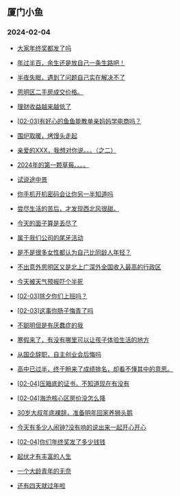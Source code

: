 ## 厦门小鱼 
### 2024-02-04

+ [大家年终奖都发了吗](http://bbs.xmfish.com/read-htm-tid-18143728.html)

+ [年过半百，余生还是放自己一条生路吧！](http://bbs.xmfish.com/read-htm-tid-18143735.html)

+ [半夜失眠，遇到了问题自己实在解决不了](http://bbs.xmfish.com/read-htm-tid-18143681.html)

+ [思明区二手房成交价格。](http://bbs.xmfish.com/read-htm-tid-18143743.html)

+ [理财收益越来越低了](http://bbs.xmfish.com/read-htm-tid-18143809.html)

+ [[02-03]有好心的鱼鱼能教单亲妈妈学电商吗？](http://bbs.xmfish.com/read-htm-tid-18143754.html)

+ [围炉取暖，烤馒头走起](http://bbs.xmfish.com/read-htm-tid-18143759.html)

+ [亲爱的XXX，我想对你说。。。（之二）](http://bbs.xmfish.com/read-htm-tid-18143727.html)

+ [2024年的第一颗草莓。。。。](http://bbs.xmfish.com/read-htm-tid-18143789.html)

+ [试说途中景](http://bbs.xmfish.com/read-htm-tid-18143775.html)

+ [你手机开机密码会让你另一半知道吗](http://bbs.xmfish.com/read-htm-tid-18143855.html)

+ [尝尽生活的苦后，才发现西北风很甜。](http://bbs.xmfish.com/read-htm-tid-18143724.html)

+ [今天的面子算是丢尽了](http://bbs.xmfish.com/read-htm-tid-18143982.html)

+ [属于我们公司的尾牙活动](http://bbs.xmfish.com/read-htm-tid-18143920.html)

+ [是不是很多女性都认为自己比同龄人年轻？](http://bbs.xmfish.com/read-htm-tid-18143879.html)

+ [不出意外思明区又是北上广深外全国收入最高的行政区](http://bbs.xmfish.com/read-htm-tid-18143924.html)

+ [今天被天气预报吓个半死](http://bbs.xmfish.com/read-htm-tid-18143993.html)

+ [[02-03]除夕你们上班吗？](http://bbs.xmfish.com/read-htm-tid-18143876.html)

+ [[02-03]这事你肠子悔青了吗](http://bbs.xmfish.com/read-htm-tid-18143866.html)

+ [不聪明但是有厌蠢症的我](http://bbs.xmfish.com/read-htm-tid-18143905.html)

+ [寒假来了，有没有哪里可以让孩子体验生活的地方](http://bbs.xmfish.com/read-htm-tid-18143894.html)

+ [从国企辞职，自主创业会后悔吗](http://bbs.xmfish.com/read-htm-tid-18144036.html)

+ [高中已过半，终于盼来了成绩排名，却看不懂其中的意思。](http://bbs.xmfish.com/read-htm-tid-18144121.html)

+ [[02-04]压箱底的证书，不知道现在有没有](http://bbs.xmfish.com/read-htm-tid-18144070.html)

+ [[02-04]海沧核心区房价没怎么降](http://bbs.xmfish.com/read-htm-tid-18144150.html)

+ [30岁大叔年底裸辞，准备明年回家养狮头鹅](http://bbs.xmfish.com/read-htm-tid-18144100.html)

+ [今天有多少人闹钟?没有响的说出来一起开心开心](http://bbs.xmfish.com/read-htm-tid-18144026.html)

+ [[02-04]你们年终奖发了多少钱钱](http://bbs.xmfish.com/read-htm-tid-18144171.html)

+ [起伏才有丰富的人生](http://bbs.xmfish.com/read-htm-tid-18143976.html)

+ [一个大龄青年的无奈](http://bbs.xmfish.com/read-htm-tid-18144135.html)

+ [还有四天就过年啦](http://bbs.xmfish.com/read-htm-tid-18144156.html)

